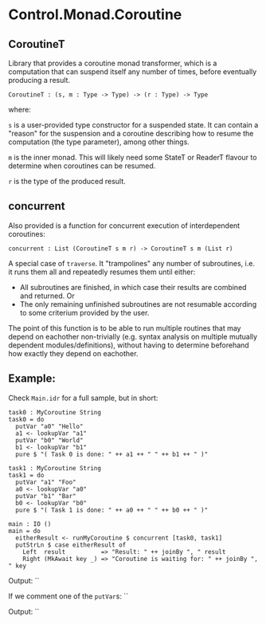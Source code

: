 # Control.Monad.Coroutine

## CoroutineT

Library that provides a coroutine monad transformer, which is a computation that can suspend itself any number of times, before eventually producing a result.

`CoroutineT : (s, m : Type -> Type) -> (r : Type) -> Type`

where:

`s` is a user-provided type constructor for a suspended state. It can contain a "reason" for the suspension and a coroutine describing how to resume the computation (the type parameter), among other things.

`m` is the inner monad. This will likely need some StateT or ReaderT flavour to determine when coroutines can be resumed.

`r` is the type of the produced result.

## concurrent

Also provided is a function for concurrent execution of interdependent coroutines:

`concurrent : List (CoroutineT s m r) -> CoroutineT s m (List r)`

A special case of `traverse`. It "trampolines" any number of subroutines, i.e. it runs them all and repeatedly resumes them until either:

- All subroutines are finished, in which case their results are combined and returned. Or
- The only remaining unfinished subroutines are not resumable according to some criterium provided by the user.

The point of this function is to be able to run multiple routines that may depend on eachother non-trivially (e.g. syntax analysis on multiple mutually dependent modules/definitions), without having to determine beforehand how exactly they depend on eachother.

## Example:

Check `Main.idr` for a full sample, but in short:

```
task0 : MyCoroutine String
task0 = do
  putVar "a0" "Hello"
  a1 <- lookupVar "a1"
  putVar "b0" "World"
  b1 <- lookupVar "b1"
  pure $ "( Task 0 is done: " ++ a1 ++ " " ++ b1 ++ " )"

task1 : MyCoroutine String
task1 = do
  putVar "a1" "Foo"
  a0 <- lookupVar "a0"
  putVar "b1" "Bar"
  b0 <- lookupVar "b0"
  pure $ "( Task 1 is done: " ++ a0 ++ " " ++ b0 ++ " )"

main : IO ()
main = do
  eitherResult <- runMyCoroutine $ concurrent [task0, task1]
  putStrLn $ case eitherResult of
    Left  result          => "Result: " ++ joinBy ", " result
    Right (MkAwait key _) => "Coroutine is waiting for: " ++ joinBy ", " key
```

Output: ``

If we comment one of the `putVar`s: ``

Output: ``
